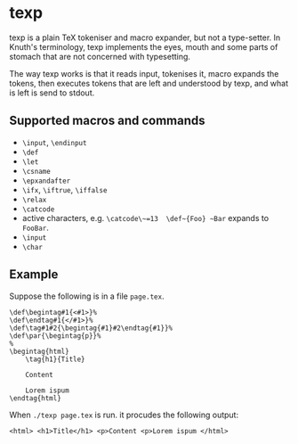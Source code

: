 # texp

texp is a plain TeX tokeniser and macro expander, but not a type-setter. In Knuth's terminology, texp implements the eyes, mouth and some parts of stomach that are not concerned with typesetting.

The way texp works is that it reads input, tokenises it, macro expands the tokens, then executes tokens that are left and understood by texp, and what is left is send to stdout.


## Supported macros and commands

* `\input`, `\endinput`
* `\def`
* `\let`
* `\csname`
* `\epxandafter`
* `\ifx`, `\iftrue`, `\iffalse`
* `\relax`
* `\catcode`
* active characters, e.g. 
`\catcode\~=13  \def~{Foo} ~Bar` expands to `FooBar`.
* `\input`
* `\char`


## Example

Suppose the following is in a file `page.tex`.

```
\def\begintag#1{<#1>}%
\def\endtag#1{</#1>}%
\def\tag#1#2{\begintag{#1}#2\endtag{#1}}%
\def\par{\begintag{p}}%
%
\begintag{html}
    \tag{h1}{Title}

    Content

    Lorem ispum
\endtag{html}

```

When `./texp page.tex` is run. it procudes the following output:

```
<html> <h1>Title</h1> <p>Content <p>Lorem ispum </html>
```
